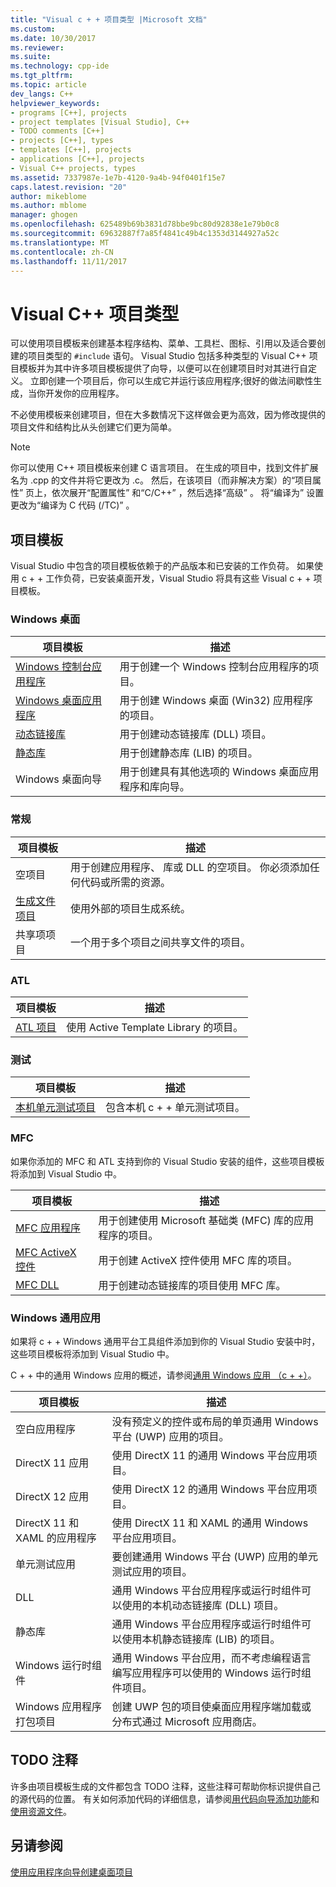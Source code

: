 ```yaml
---
title: "Visual c + + 项目类型 |Microsoft 文档"
ms.custom: 
ms.date: 10/30/2017
ms.reviewer: 
ms.suite: 
ms.technology: cpp-ide
ms.tgt_pltfrm: 
ms.topic: article
dev_langs: C++
helpviewer_keywords:
- programs [C++], projects
- project templates [Visual Studio], C++
- TODO comments [C++]
- projects [C++], types
- templates [C++], projects
- applications [C++], projects
- Visual C++ projects, types
ms.assetid: 7337987e-1e7b-4120-9a4b-94f0401f15e7
caps.latest.revision: "20"
author: mikeblome
ms.author: mblome
manager: ghogen
ms.openlocfilehash: 625489b69b3831d78bbe9bc80d92838e1e79b0c8
ms.sourcegitcommit: 69632887f7a85f4841c49b4c1353d3144927a52c
ms.translationtype: MT
ms.contentlocale: zh-CN
ms.lasthandoff: 11/11/2017
---
```

# <a name="visual-c-project-types"></a>Visual C++ 项目类型

可以使用项目模板来创建基本程序结构、菜单、工具栏、图标、引用以及适合要创建的项目类型的 `#include` 语句。 Visual Studio 包括多种类型的 Visual C++ 项目模板并为其中许多项目模板提供了向导，以便可以在创建项目时对其进行自定义。 立即创建一个项目后，你可以生成它并运行该应用程序;很好的做法间歇性生成，当你开发你的应用程序。

不必使用模板来创建项目，但在大多数情况下这样做会更为高效，因为修改提供的项目文件和结构比从头创建它们更为简单。  
  
> [!NOTE]
> 你可以使用 C++ 项目模板来创建 C 语言项目。 在生成的项目中，找到文件扩展名为 .cpp 的文件并将它更改为 .c。 然后，在该项目（而非解决方案）的“项目属性”  页上，依次展开“配置属性” 和“C/C++”  ，然后选择“高级” 。 将“编译为”  设置更改为“编译为 C 代码 (/TC)” 。

## <a name="project-templates"></a>项目模板

Visual Studio 中包含的项目模板依赖于的产品版本和已安装的工作负荷。 如果使用 c + + 工作负荷，已安装桌面开发，Visual Studio 将具有这些 Visual c + + 项目模板。

### <a name="windows-desktop"></a>Windows 桌面

|项目模板|描述|  
|----------------------|-----------------------------| 
|[Windows 控制台应用程序](../windows/creating-a-console-application.md)|用于创建一个 Windows 控制台应用程序的项目。|
|[Windows 桌面应用程序](../windows/walkthrough-creating-windows-desktop-applications-cpp.md)|用于创建 Windows 桌面 (Win32) 应用程序的项目。|
|[动态链接库](../build/walkthrough-creating-and-using-a-dynamic-link-library-cpp.md)|用于创建动态链接库 (DLL) 项目。|
|[静态库](../windows/walkthrough-creating-and-using-a-static-library-cpp.md)|用于创建静态库 (LIB) 的项目。|
|Windows 桌面向导|用于创建具有其他选项的 Windows 桌面应用程序和库向导。|

### <a name="general"></a>常规

|项目模板|描述|
|----------------------|-----------------------------|
|空项目|用于创建应用程序、 库或 DLL 的空项目。 你必须添加任何代码或所需的资源。|
|[生成文件项目](../ide/creating-a-makefile-project.md)|使用外部的项目生成系统。|
|共享项项目|一个用于多个项目之间共享文件的项目。|

### <a name="atl"></a>ATL

|项目模板|描述|
|----------------------|-----------------------------|
|[ATL 项目](../atl/reference/creating-an-atl-project.md)|使用 Active Template Library 的项目。|

### <a name="test"></a>测试

|项目模板|描述|
|----------------------|-----------------------------|
|[本机单元测试项目](/visualstudio/test/writing-unit-tests-for-c-cpp-with-the-microsoft-unit-testing-framework-for-cpp)|包含本机 c + + 单元测试项目。|

### <a name="mfc"></a>MFC

如果你添加的 MFC 和 ATL 支持到你的 Visual Studio 安装的组件，这些项目模板将添加到 Visual Studio 中。

|项目模板|描述|
|----------------------|-----------------------------|
|[MFC 应用程序](../mfc/reference/creating-an-mfc-application.md)|用于创建使用 Microsoft 基础类 (MFC) 库的应用程序的项目。|
|[MFC ActiveX 控件](../mfc/reference/creating-an-mfc-activex-control.md)|用于创建 ActiveX 控件使用 MFC 库的项目。|
|[MFC DLL](../mfc/reference/creating-an-mfc-dll-project.md)|用于创建动态链接库的项目使用 MFC 库。|

### <a name="windows-universal-apps"></a>Windows 通用应用

如果将 c + + Windows 通用平台工具组件添加到你的 Visual Studio 安装中时，这些项目模板将添加到 Visual Studio 中。

C + + 中的通用 Windows 应用的概述，请参阅[通用 Windows 应用 （c + +）](../windows/universal-windows-apps-cpp.md)。

|项目模板|描述|
|----------------------|-----------------------------|
|空白应用程序|没有预定义的控件或布局的单页通用 Windows 平台 (UWP) 应用的项目。|
|DirectX 11 应用|使用 DirectX 11 的通用 Windows 平台应用项目。|
|DirectX 12 应用|使用 DirectX 12 的通用 Windows 平台应用项目。|
|DirectX 11 和 XAML 的应用程序|使用 DirectX 11 和 XAML 的通用 Windows 平台应用项目。|
|单元测试应用|要创建通用 Windows 平台 (UWP) 应用的单元测试应用的项目。|
|DLL|通用 Windows 平台应用程序或运行时组件可以使用的本机动态链接库 (DLL) 项目。|
|静态库|通用 Windows 平台应用程序或运行时组件可以使用本机静态链接库 (LIB) 的项目。|
|Windows 运行时组件|通用 Windows 平台应用，而不考虑编程语言编写应用程序可以使用的 Windows 运行时组件项目。|
|Windows 应用程序打包项目|创建 UWP 包的项目使桌面应用程序端加载或分布式通过 Microsoft 应用商店。|

## <a name="todo-comments"></a>TODO 注释

许多由项目模板生成的文件都包含 TODO 注释，这些注释可帮助你标识提供自己的源代码的位置。 有关如何添加代码的详细信息，请参阅[用代码向导添加功能](../ide/adding-functionality-with-code-wizards-cpp.md)和[使用资源文件](../windows/working-with-resource-files.md)。

## <a name="see-also"></a>另请参阅

[使用应用程序向导创建桌面项目](../ide/creating-desktop-projects-by-using-application-wizards.md)   
